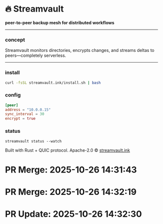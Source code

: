 
# 🔥 **Streamvault**

**peer-to-peer backup mesh for distributed workflows**

---

### concept

Streamvault monitors directories, encrypts changes, and streams deltas to peers—completely serverless.

---

### install

```bash
curl -fsSL streamvault.ink/install.sh | bash
```

### config

```toml
[peer]
address = "10.0.0.15"
sync_interval = 30
encrypt = true
```

### status

`streamvault status --watch`

Built with Rust + QUIC protocol.
Apache-2.0 © [streamvault.ink](https://streamvault.ink)

# PR Merge: 2025-10-26 14:31:43

# PR Merge: 2025-10-26 14:32:19

# PR Update: 2025-10-26 14:32:30

